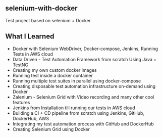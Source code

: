 ## selenium-with-docker 
Test project based on selenium + Docker

## What I Learned 
* Docker with Selenium WebDriver, Docker-compose, Jenkins, Running Tests in AWS cloud
* Data Driven - Test Automation Framework from scratch Using Java + TestNG
* Creating my own custom docker images
* Running test inside a docker container
* Running multiple test suites in parallel using docker-compose
* Creating disposable test automation infrastructure on-demand using Docker
* Zalenium - Selenium Grid with Video recording and many other cool features
* Jenkins from Installation till running our tests in AWS cloud
* Building a CI + CD pipeline from scratch using Jenkins, GitHub, DockerHub, AWS
* Integrating my test automation process with GitHub and DockerHub
* Creating Selenium Grid using Docker
